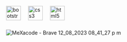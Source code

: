 
<div align="left">
  <img src="https://cdn.jsdelivr.net/gh/devicons/devicon/icons/bootstrap/bootstrap-original.svg" height="40" alt="bootstrap logo"  />
  <img width="12" />
  <img src="https://cdn.jsdelivr.net/gh/devicons/devicon/icons/css3/css3-original.svg" height="40" alt="css3 logo"  />
  <img width="12" />
  <img src="https://cdn.jsdelivr.net/gh/devicons/devicon/icons/html5/html5-original.svg" height="40" alt="html5 logo"  />
</div>

###
![MeXacode - Brave 12_08_2023 08_41_27 p  m](https://github.com/daniel-mena2000/P-Bootstrap-/assets/89050072/eef1e7e2-10ec-49d5-8396-4af344743e1e)
